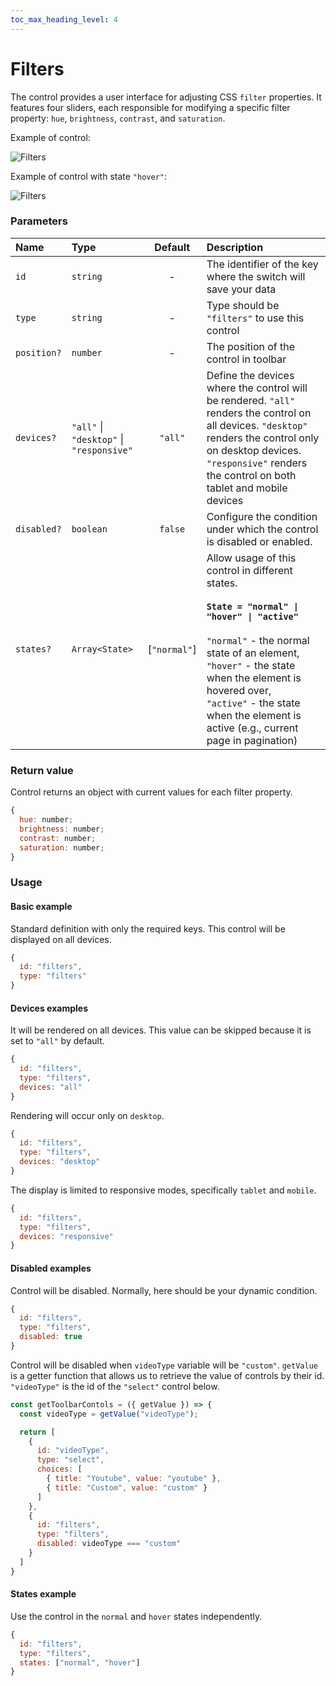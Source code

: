 ```yaml
---
toc_max_heading_level: 4
---
```

# Filters

The control provides a user interface for adjusting CSS `filter` properties. It features four sliders, each responsible for modifying a specific filter property: `hue`, `brightness`, `contrast`, and `saturation`.

Example of control:

![Filters](/img/controls/filters.png)

Example of control with state `"hover"`:

![Filters](/img/controls/filters-hover.png)

### Parameters

| Name        | Type                                     |   Default    | Description                                                                                                                                                                                                                                                                                                                     |
|:------------|:-----------------------------------------|:------------:|:--------------------------------------------------------------------------------------------------------------------------------------------------------------------------------------------------------------------------------------------------------------------------------------------------------------------------------|
| `id`        | `string`                                 |      -       | The identifier of the key where the switch will save your data                                                                                                                                                                                                                                                                  |
| `type`      | `string`                                 |      -       | Type should be `"filters"` to use this control                                                                                                                                                                                                                                                                                  |
| `position?` | `number`                                 |      -       | The position of the control in toolbar                                                                                                                                                                                                                                                                                          |
| `devices?`  | `"all"` \| `"desktop"` \| `"responsive"` |   `"all"`    | Define the devices where the control will be rendered. `"all"` renders the control on all devices. `"desktop"` renders the control only on desktop devices. `"responsive"` renders the control on both tablet and mobile devices                                                                                                |
| `disabled?` | `boolean`                                |   `false`    | Configure the condition under which the control is disabled or enabled.                                                                                                                                                                                                                                                         |
| `states?`   | `Array<State>`                           | [`"normal"`] | Allow usage of this control in different states. <br/> <br/> <b>`State = "normal" \| "hover" \| "active"`</b> <br/> <br/> `"normal"` - the normal state of an element, <br/> `"hover"` - the state when the element is hovered over, <br/> `"active"` - the state when the element is active (e.g., current page in pagination) |

### Return value

Control returns an object with current values for each filter property.

```js
{
  hue: number;
  brightness: number;
  contrast: number;
  saturation: number;
}
```

### Usage

#### Basic example

Standard definition with only the required keys. This control will be displayed on all devices.

```js
{
  id: "filters",
  type: "filters"
}
```

#### Devices examples

It will be rendered on all devices. This value can be skipped because it is set to `"all"` by default.

```js
{
  id: "filters",
  type: "filters",
  devices: "all"
}
```

Rendering will occur only on `desktop`.

```js
{
  id: "filters",
  type: "filters",
  devices: "desktop"
}
```

The display is limited to responsive modes, specifically `tablet` and `mobile`.

```js
{
  id: "filters",
  type: "filters",
  devices: "responsive"
}
```

#### Disabled examples

Control will be disabled. Normally, here should be your dynamic condition.

```js
{
  id: "filters",
  type: "filters", 
  disabled: true
}
```

Control will be disabled when `videoType` variable will be `"custom"`.
`getValue` is a getter function that allows us to retrieve the value of controls by their id.
`"videoType"` is the id of the `"select"` control below.

```js
const getToolbarContols = ({ getValue }) => {
  const videoType = getValue("videoType");

  return [
    {
      id: "videoType",
      type: "select",
      choices: [
        { title: "Youtube", value: "youtube" },
        { title: "Custom", value: "custom" }
      ]
    },
    {
      id: "filters",
      type: "filters",
      disabled: videoType === "custom"
    }
  ]
}
```

#### States example

Use the control in the `normal` and `hover` states independently.

```js
{
  id: "filters",
  type: "filters", 
  states: ["normal", "hover"]
}
```

